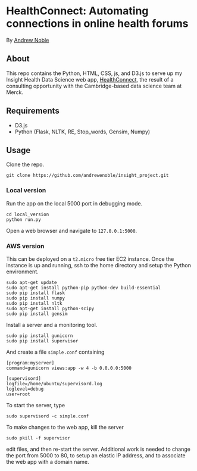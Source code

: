 # HealthConnect: Automating connections in online health forums

By [Andrew Noble](http://two.ucdavis.edu/~andrewnoble)

## About

This repo contains the Python, HTML, CSS, js, and D3.js to serve up my Insight Health Data Science web app, [HealthConnect](http://healthconnect.online), the result of a consulting opportunity with the Cambridge-based data science team at Merck.

## Requirements

* D3.js
* Python (Flask, NLTK, RE, Stop_words, Gensim, Numpy)

## Usage

Clone the repo.
```
git clone https://github.com/andrewenoble/insight_project.git
```

### Local version

Run the app on the local 5000 port in debugging mode.
```
cd local_version
python run.py
```
Open a web browser and navigate to ```127.0.0.1:5000```.

### AWS version

This can be deployed on a ```t2.micro``` free tier EC2 instance.  Once the instance is up and running, ssh to the home directory and setup the Python environment.
```
sudo apt-get update
sudo apt-get install python-pip python-dev build-essential
sudo pip install flask
sudo pip install numpy
sudo pip install nltk
sudo apt-get install python-scipy
sudo pip install gensim
```
Install a server and a monitoring tool.
```
sudo pip install gunicorn
sudo pip install supervisor
```
And create a file ```simple.conf``` containing
```
[program:myserver]
command=gunicorn views:app -w 4 -b 0.0.0.0:5000

[supervisord]
logfile=/home/ubuntu/supervisord.log
loglevel=debug
user=root
```
To start the server, type
```
sudo supervisord -c simple.conf
```
To make changes to the web app, kill the server
```
sudo pkill -f supervisor
```
edit files, and then re-start the server.  Additional work is needed to change the port from 5000 to 80, to setup an elastic IP address, and to associate the web app with a domain name.
